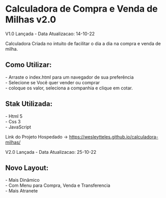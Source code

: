 <h1>Calculadora de Compra e Venda de Milhas v2.0</h1>
V1.0 Lançada - Data Atualizacao: 14-10-22

<p>Calculadora Criada no intuito de facilitar o dia a dia na compra e venda de milha.</p>
<h2>Como Utilizar:</h2>
<p>
- Arraste o index.html para um navegador de sua preferência <br>
- Selecione se Você quer vender ou comprar <br>
- coloque os valor, seleciona a companhia e clique em cotar. <br>
</p>

<h2>Stak Utilizada:</h2>
<p>
- Html 5 <br>
- Css 3 <br>
- JavaScript <br>
</p>

Link do Projeto Hospedado -> 
https://wesleytteles.github.io/calculadora-milhas/


V2.0 Lançada - Data Atualizacao: 25-10-22
<h2>Novo Layout:</h2>
<p>
- Mais Dinâmico <br>
- Com Menu para Compra, Venda e Transferencia<br>
- Mais Atranete <br>
</p>